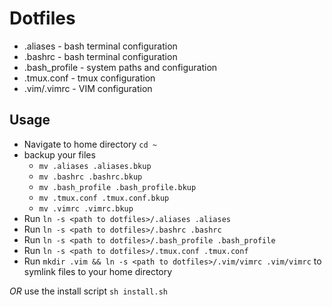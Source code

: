 # Dotfiles

* .aliases - bash terminal configuration
* .bashrc - bash terminal configuration
* .bash_profile - system paths and configuration
* .tmux.conf - tmux configuration
* .vim/.vimrc - VIM configuration

## Usage
* Navigate to home directory `cd ~`
* backup your files
  * `mv .aliases .aliases.bkup`
  * `mv .bashrc .bashrc.bkup`
  * `mv .bash_profile .bash_profile.bkup`
  * `mv .tmux.conf .tmux.conf.bkup`
  * `mv .vimrc .vimrc.bkup`
* Run `ln -s <path to dotfiles>/.aliases .aliases`
* Run `ln -s <path to dotfiles>/.bashrc .bashrc`
* Run `ln -s <path to dotfiles>/.bash_profile .bash_profile`
* Run `ln -s <path to dotfiles>/.tmux.conf .tmux.conf`
* Run `mkdir .vim && ln -s <path to dotfiles>/.vim/vimrc .vim/vimrc` to symlink files to your home directory

*OR* use the install script `sh install.sh`
